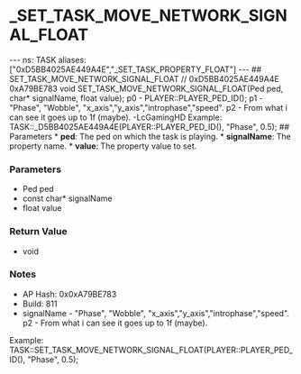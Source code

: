 # _SET_TASK_MOVE_NETWORK_SIGNAL_FLOAT

--- ns: TASK aliases: ["0xD5BB4025AE449A4E","_SET_TASK_PROPERTY_FLOAT"] --- ## SET_TASK_MOVE_NETWORK_SIGNAL_FLOAT  // 0xD5BB4025AE449A4E 0xA79BE783 void SET_TASK_MOVE_NETWORK_SIGNAL_FLOAT(Ped ped, char* signalName, float value);  p0 - PLAYER::PLAYER_PED_ID(); p1 - "Phase", "Wobble", "x_axis","y_axis","introphase","speed". p2 - From what i can see it goes up to 1f (maybe). -LcGamingHD Example: TASK::_D5BB4025AE449A4E(PLAYER::PLAYER_PED_ID(), "Phase", 0.5);  ## Parameters * **ped**: The ped on which the task is playing. * **signalName**: The property name. * **value**: The property value to set.

### Parameters
* Ped ped
* const char* signalName
* float value

### Return Value
* void

### Notes
* AP Hash: 0x0xA79BE783
* Build: 811
* signalName - "Phase", "Wobble", "x_axis","y_axis","introphase","speed".
p2 - From what i can see it goes up to 1f (maybe).

Example: TASK::SET_TASK_MOVE_NETWORK_SIGNAL_FLOAT(PLAYER::PLAYER_PED_ID(), "Phase", 0.5);

